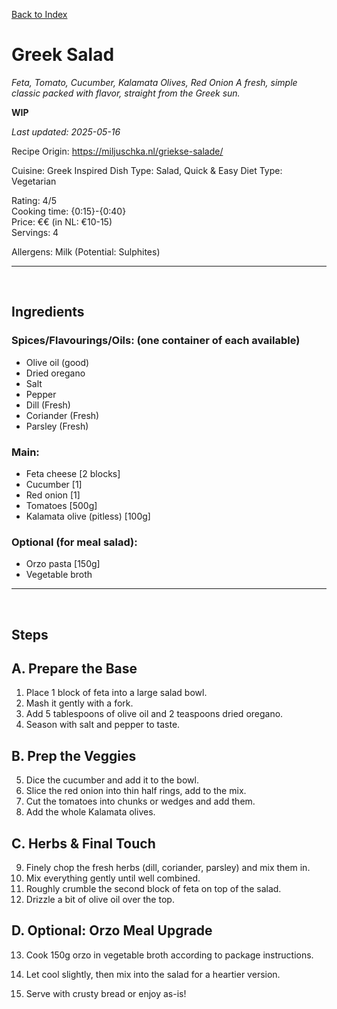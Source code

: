 [Back to Index](/index.md)

# Greek Salad
*Feta, Tomato, Cucumber, Kalamata Olives, Red Onion*
*A fresh, simple classic packed with flavor, straight from the Greek sun.*

**WIP**

*Last updated: 2025-05-16*

Recipe Origin: https://miljuschka.nl/griekse-salade/

Cuisine: Greek Inspired
Dish Type: Salad, Quick & Easy
Diet Type: Vegetarian

Rating: 4/5  
Cooking time: {0:15}-{0:40}  
Price: €€ (in NL: €10-15)   
Servings: 4   

Allergens: Milk (Potential: Sulphites)
<!-- {insert: Gluten, Crustaceans/Shellfish, Milk/Lactose, Egg, Fish, Peanuts, Tree nuts, Soy, Sesame, Mustard, Celery, Lupin, Sulphites, Molluscs, Citric acid} -->

-------------------------------------------------------------
<div style="page-break-after: always; visibility: hidden"> \pagebreak </div>

## Ingredients
### Spices/Flavourings/Oils: (one container of each available)
- Olive oil (good)
- Dried oregano 
- Salt
- Pepper
- Dill (Fresh)
- Coriander (Fresh) 
- Parsley (Fresh) 

### Main:
- Feta cheese [2 blocks]
- Cucumber [1]
- Red onion [1]
- Tomatoes [500g]
- Kalamata olive (pitless) [100g]

### Optional (for meal salad):
- Orzo pasta [150g]
- Vegetable broth

-------------------------------------------------------------
<div style="page-break-after: always; visibility: hidden"> \pagebreak </div>


## Steps

## A. Prepare the Base
1. Place 1 block of feta into a large salad bowl.
2. Mash it gently with a fork.
3. Add 5 tablespoons of olive oil and 2 teaspoons dried oregano.
4. Season with salt and pepper to taste.

## B. Prep the Veggies
5. Dice the cucumber and add it to the bowl.
6. Slice the red onion into thin half rings, add to the mix.
7. Cut the tomatoes into chunks or wedges and add them.
8. Add the whole Kalamata olives.

## C. Herbs & Final Touch
9. Finely chop the fresh herbs (dill, coriander, parsley) and mix them in.
10. Mix everything gently until well combined.
11. Roughly crumble the second block of feta on top of the salad.
12. Drizzle a bit of olive oil over the top.

## D. Optional: Orzo Meal Upgrade
13. Cook 150g orzo in vegetable broth according to package instructions.
14. Let cool slightly, then mix into the salad for a heartier version.

15. Serve with crusty bread or enjoy as-is!